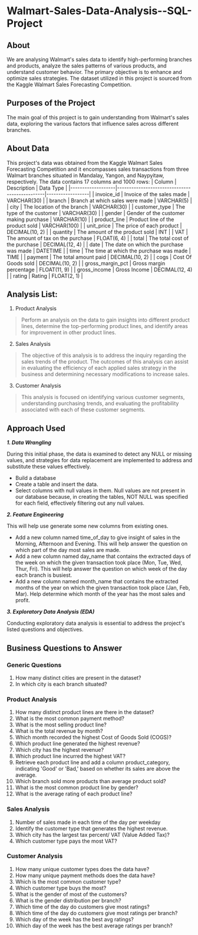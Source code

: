 
# Walmart-Sales-Data-Analysis--SQL-Project
## About
We are analysing Walmart's sales data to identify high-performing branches and products, analyze the sales patterns of various products, and understand customer behavior. The primary objective is to enhance and optimize sales strategies. The dataset utilized in this project is sourced from the Kaggle Walmart Sales Forecasting Competition.

## Purposes of the Project
The main goal of this project is to gain understanding from Walmart's sales data, exploring the various factors that influence sales across different branches.

## About Data
This project's data was obtained from the Kaggle Walmart Sales Forecasting Competition and it encompasses sales transactions from three Walmart branches situated in Mandalay, Yangon, and Naypyitaw, respectively.
The data contains 17 columns and 1000 rows:
| Column            | Description                                   | Data Type        |
|-------------------|-----------------------------------------------|------------------|
| invoice_id        | Invoice of the sales made                     | VARCHAR(30)      |
| branch            | Branch at which sales were made               | VARCHAR(5)       |
| city              | The location of the branch                    | VARCHAR(30)      |
| customer_type     | The type of the customer                       | VARCHAR(30)      |
| gender            | Gender of the customer making purchase        | VARCHAR(10)      |
| product_line      | Product line of the product sold               | VARCHAR(100)     |
| unit_price        | The price of each product                     | DECIMAL(10, 2)   |
| quantity          | The amount of the product sold                 | INT              |
| VAT               | The amount of tax on the purchase             | FLOAT(6, 4)      |
| total             | The total cost of the purchase                | DECIMAL(12, 4)   |
| date              | The date on which the purchase was made       | DATETIME         |
| time              | The time at which the purchase was made       | TIME             |
| payment           | The total amount paid                         | DECIMAL(10, 2)   |
| cogs              | Cost Of Goods sold                            | DECIMAL(10, 2)   |
| gross_margin_pct  | Gross margin percentage                       | FLOAT(11, 9)     |
| gross_income      | Gross Income                                  | DECIMAL(12, 4)   |
| rating            | Rating                                        | FLOAT(2, 1)      |


## Analysis List:

1.	Product Analysis

> Perform an analysis on the data to gain insights into different product lines, determine the top-performing product lines, and identify areas for improvement in other product lines.

2.	Sales Analysis
   
> The objective of this analysis is to address the inquiry regarding the sales trends of the product. The outcomes of this analysis can assist in evaluating the efficiency of each applied sales strategy in the business and determining necessary modifications to increase sales.

3.	Customer Analysis

> This analysis is focused on identifying various customer segments, understanding purchasing trends, and evaluating the profitability associated with each of these customer segments.

## Approach Used
***1.	Data Wrangling***

During this initial phase, the data is examined to detect any NULL or missing values, and strategies for data replacement are implemented to address and substitute these values effectively.
- Build a database
- Create a table and insert the data.
- Select columns with null values in them. Null values are not present in our database because, in creating the tables, NOT NULL was specified for each field, effectively filtering out any null values.

***2.	Feature Engineering***

This will help use generate some new columns from existing ones.
- Add a new column named time_of_day to give insight of sales in the Morning, Afternoon and Evening. This will help answer the question on which part of the day most sales are made.
- Add a new column named day_name that contains the extracted days of the week on which the given transaction took place (Mon, Tue, Wed, Thur, Fri). This will help answer the question on which week of the day each branch is busiest.
- Add a new column named month_name that contains the extracted months of the year on which the given transaction took place (Jan, Feb, Mar). Help determine which month of the year has the most sales and profit.

***3.  Exploratory Data Analysis (EDA)***

Conducting exploratory data analysis is essential to address the project's listed questions and objectives.

## Business Questions to Answer

### Generic Questions
1.	How many distinct cities are present in the dataset?
2.	In which city is each branch situated?

### Product Analysis
1.	How many distinct product lines are there in the dataset?
2.	What is the most common payment method?
3.	What is the most selling product line?
4.	What is the total revenue by month?
5.	Which month recorded the highest Cost of Goods Sold (COGS)?
6.	Which product line generated the highest revenue?
7.	Which city has the highest revenue?
8.	Which product line incurred the highest VAT?
9.	Retrieve each product line and add a column product_category, indicating 'Good' or 'Bad,' based on whether its sales are above the average.
10.	Which branch sold more products than average product sold?
11.	What is the most common product line by gender?
12.	What is the average rating of each product line?

### Sales Analysis
1.	Number of sales made in each time of the day per weekday
2.	Identify the customer type that generates the highest revenue.
3.	Which city has the largest tax percent/ VAT (Value Added Tax)?
4.	Which customer type pays the most VAT?

### Customer Analysis
1.	How many unique customer types does the data have?
2.	How many unique payment methods does the data have?
3.	Which is the most common customer type?
4.	Which customer type buys the most?
5.	What is the gender of most of the customers?
6.	What is the gender distribution per branch?
7.	Which time of the day do customers give most ratings?
8.	Which time of the day do customers give most ratings per branch?
9.	Which day of the week has the best avg ratings?
10.	Which day of the week has the best average ratings per branch?

